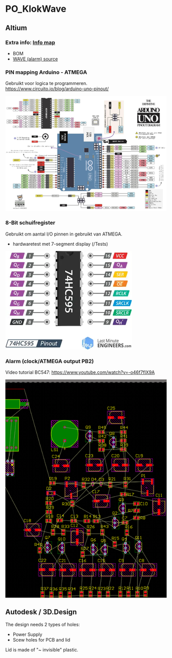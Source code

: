 # PO_KlokWave

## Altium

### Extra info: [Info map](Info)
- BOM
- [WAVE (alarm) source](Info/WAVE.zeewatersportsynthesizer.pdf)

### PIN mapping Arduino - ATMEGA
Gebruikt voor logica te programmeren.
https://www.circuito.io/blog/arduino-uno-pinout/

![ATMEGA pins](Images/ATMEGA_TO_UNO.jpg)


### 8-Bit schuifregister
Gebruikt om aantal I/O pinnen in gebruikt van ATMEGA.
- hardwaretest met 7-segment display (/Tests)

![74HC595 pins](Images/Pinout-74HC595-Shift-Register.webp)

### Alarm (clock/ATMEGA output PB2)

Video tutorial BC547: https://www.youtube.com/watch?v=-o46f7fIX9A

![WAVE ALARM PCB design in Altium](Images/WAVE.PCB.png) 

## Autodesk / 3D.Design

The design needs 2 types of holes:
- Power Supply
- Scew holes for PCB and lid

Lid is made of "~ invisible" plastic.

